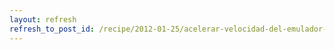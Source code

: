 ```yaml
---
layout: refresh
refresh_to_post_id: /recipe/2012-01-25/acelerar-velocidad-del-emulador-de-android
---
```

